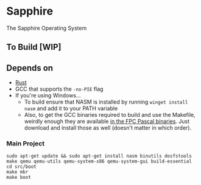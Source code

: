 # Sapphire

The Sapphire Operating System

## To Build [WIP]

## Depends on

- [Rust](https://rustup.rs)
- GCC that supports the `-no-PIE` flag
- If you're using Windows...
  - To build ensure that NASM is installed by running `winget install nasm` and add it to your PATH variable
  - Also, to get the GCC binaries required to build and use the Makefile, weirdly enough they are available [in the FPC Pascal binaries](https://www.freepascal.org/down/x86_64/win64-hungary.html). Just download and install those as well (doesn't matter in which order).

### Main Project

```shell
sudo apt-get update && sudo apt-get install nasm binutils dosfstools make qemu qemu-utils qemu-system-x86 qemu-system-gui build-essential
cd src/boot
make mbr
make boot
```
